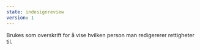 ```yaml
---
state: indesignreview
version: 1
---
```

Brukes som overskrift for å vise hvilken person man redigererer rettigheter til.
